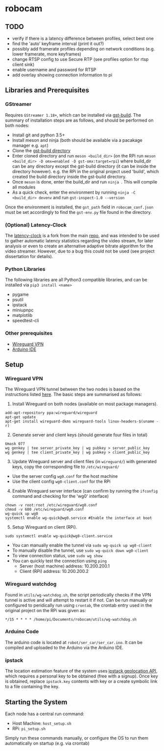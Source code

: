 # robocam

## TODO

- verify if there is a latency difference between profiles, select best one
- find the 'auto' keyframe interval (print it out?)
- possibly add framerate profiles depending on network conditions (e.g. lower framerate, more keyframes)
- change RTSP config to use Secure RTP (see profiles option for rtsp client sink)
- enable username and password for RTSP
- add overlay showing connection information to pi

## Libraries and Prerequisites

### GStreamer
Requires `GStreamer 1.18+`, which can be installed via [gst-build](https://gstreamer.freedesktop.org/documentation/installing/building-from-source-using-meson.html?gi-language=c). The summary of installation steps are as follows, and should be performed on both nodes:
- Install git and python 3.5+
- Install meson and ninja (both should be available via a pacakage manager e.g. `apt`)
- Clone the [gst-build directory](https://github.com/GStreamer/gst-build)
- Enter cloned directory and run `meson <build_dir>` (on the RPi run `meson <build_dir> -D omx=enabled -D gst-omx:target=rpi`) where build_dir can be any directory except the gst-build directory (it can be inside the directory however). e.g. the RPi in the original project used 'build', which created the build directory inside the gst-build directory.
- Once `meson` is done, enter the build_dir and run `ninja `. This will compile all modules
- As a quick check, enter the environment by running `ninja -C <build_dir> devenv` and run `gst-inspect-1.0 --version`

Once the environment is installed, the `gst_path` field in `robocam_conf.json` must be set accordingly to find the `gst-env.py` file found in the directory.

### (Optional) Latency-Clock

The [latency-clock](https://github.com/tharuraht/latency-clock) is a fork from the main [repo](https://github.com/stb-tester/latency-clock), and was intended to be used to gather automatic latency statistics regarding the video stream, for later analysis or even to create an alternative adaptive bitrate algorithm for the video streamer. However, due to a bug this could not be used (see project dissertation for details).

### Python Libraries
The following libraries are all Python3 compatible libraries, and can be installed via `pip3 install <name>`
- pygame
- psutil
- ipstack
- miniupnpc
- matplotlib
- speedtest-cli

### Other prerequisites
- [Wireguard VPN](https://www.wireguard.com/install/)
- [Arduino IDE](https://www.arduino.cc/en/software)

## Setup

### Wireguard VPN
The Wireguard VPN tunnel between the two nodes is based on the instructions listed [here](https://www.ckn.io/blog/2017/11/14/wireguard-vpn-typical-setup/). The basic steps are summarised as follows:
1. Install Wireguard on both nodes (available on most package managers).
  ```
  add-apt-repository ppa:wireguard/wireguard
  apt-get update
  apt-get install wireguard-dkms wireguard-tools linux-headers-$(uname -r)
  ```
2. Generate server and client keys (should generate four files in total)
  ```
  Umask 077
  wg genkey | tee server_private_key | wg pubkey > server_public_key
  wg genkey | tee client_private_key | wg pubkey > client_public_key
  ```
3. Update Wireguard server and client files (in `wireguard/`) with generated keys, copy the corresponding file to `/etc/wireguard/`
  - Use the server config `wg0.conf` for the host machine
  - Use the client config `wg0-client.conf` for the RPi
4. Enable Wireguard server interface (can confirm by running the `ifconfig` command and checking for the 'wg0' interface)
  ```
  chown -v root:root /etc/wireguard/wg0.conf
  chmod -v 600 /etc/wireguard/wg0.conf
  wg-quick up wg0
  systemctl enable wg-quick@wg0.service #Enable the interface at boot
  ```
5. Setup Wireguard on client (RPi).
  ```
  sudo systemctl enable wg-quick@wg0-client.service
  ```
  - You can manually enable the tunnel via `sudo wg-quick up wg0-client`
  - To manually disable the tunnel, use `sudo wg-quick down wg0-client`
  - To view connection status, use `sudo wg show`
  - You can quickly test the connection using `ping`
    - Server (host machine) address: 10.200.200.1
    - Client (RPi) address: 10.200.200.2


### Wireguard watchdog
Found in `utils/wg-watchdog.sh`, the script periodically checks if the VPN tunnel is active and will attempt to restart it if not.
Can be run manually or configured to peridically run using `crontab`, the crontab entry used in the original project on the RPi was given as:
```
*/15 * * * * /home/pi/Documents/robocam/utils/wg-watchdog.sh
```

### Arduino Code
The arduino code is located at `robot/ser_car/ser_car.ino`. It can be compiled and uploaded to the Arduino via the Arduino IDE.

### ipstack
The location estimation feature of the system uses [ipstack geolocation API](https://ipstack.com/), which requires a personal key to be obtained (free with a signup). Once key is obtained, replace `ipstack.key` contents with key or a create symbolic link to a file containing the key.

## Starting the System

Each node has a central run command:
- Host Machine: `host_setup.sh`
- RPi: `pi_setup.sh`

Simply run these commands manually, or configure the OS to run them automatically on startup (e.g. via crontab)
